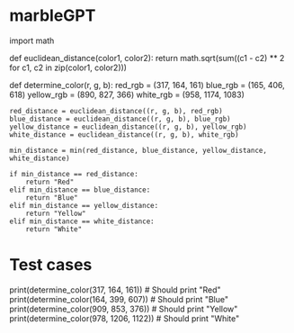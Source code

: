 # marbleGPT

import math

def euclidean_distance(color1, color2):
    return math.sqrt(sum((c1 - c2) ** 2 for c1, c2 in zip(color1, color2)))

def determine_color(r, g, b):
    red_rgb = (317, 164, 161)
    blue_rgb = (165, 406, 618)
    yellow_rgb = (890, 827, 366)
    white_rgb = (958, 1174, 1083)

    red_distance = euclidean_distance((r, g, b), red_rgb)
    blue_distance = euclidean_distance((r, g, b), blue_rgb)
    yellow_distance = euclidean_distance((r, g, b), yellow_rgb)
    white_distance = euclidean_distance((r, g, b), white_rgb)

    min_distance = min(red_distance, blue_distance, yellow_distance, white_distance)

    if min_distance == red_distance:
        return "Red"
    elif min_distance == blue_distance:
        return "Blue"
    elif min_distance == yellow_distance:
        return "Yellow"
    elif min_distance == white_distance:
        return "White"

# Test cases
print(determine_color(317, 164, 161))  # Should print "Red"
print(determine_color(164, 399, 607))  # Should print "Blue"
print(determine_color(909, 853, 376))  # Should print "Yellow"
print(determine_color(978, 1206, 1122))  # Should print "White"
